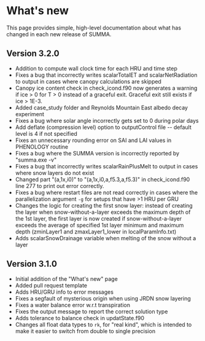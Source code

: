 # What's new

This page provides simple, high-level documentation about what has changed in each new release of SUMMA.

## Version 3.2.0
- Addition to compute wall clock time for each HRU and time step
- Fixes a bug that incorrectly writes scalarTotalET and scalarNetRadiation to output in cases where canopy calculations are skipped
- Canopy ice content check in check_icond.f90 now generates a warning if ice > 0 for T > 0 instead of a graceful exit. Graceful exit still exists if ice > 1E-3.
- Added case_study folder and Reynolds Mountain East albedo decay experiment
- Fixes a bug where solar angle incorrectly gets set to 0 during polar days
- Add deflate (compression level) option to outputControl file -- default level is 4 if not specified
- Fixes an unnecessary rounding error on SAI and LAI values in PHENOLOGY routine
- Fixes a bug where the SUMMA version is incorrectly reported by "summa.exe -v"
- Fixes a bug that incorrectly writes scalarRainPlusMelt to output in cases where snow layers do not exist
- Changed part "(a,1x,i0)" to "(a,1x,i0,a,f5.3,a,f5.3)" in check_icond.f90 line 277 to print out error correctly.
- Fixes a bug where restart files are not read correctly in cases where the parallelization argument `-g` for setups that have >1 HRU per GRU
- Changes the logic for creating the first snow layer: instead of creating the layer when snow-without-a-layer exceeds the maximum depth of the 1st layer, the first layer is now created if snow-without-a-layer exceeds the average of specified 1st layer minimum and maximum depth (zminLayer1 and zmaxLayer1_lower in localParamInfo.txt)
- Adds scalarSnowDrainage variable when melting of the snow without a layer

## Version 3.1.0
- Initial addition of the "What's new" page
- Added pull request template
- Adds HRU/GRU info to error messages
- Fixes a segfault of mysterious origin when using JRDN snow layering
- Fixes a water balance error w.r.t transpiration
- Fixes the output message to report the correct solution type
- Adds tolerance to balance check in updatState.f90
- Changes all float data types to `rk`, for "real kind", which is intended to make it easier to switch from double to single precision